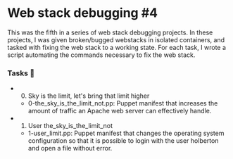 # Web stack debugging #4

This was the fifth in a series of web stack debugging projects. In these projects, I was given broken/bugged webstacks in isolated containers, and tasked with fixing the web stack to a working state. For each task, I wrote a script automating the commands necessary to fix the web stack.

### Tasks 📃

- 0. Sky is the limit, let's bring that limit higher

    - 0-the_sky_is_the_limit_not.pp: Puppet manifest that increases the amount of traffic an Apache web server can effectively handle.

- 1. User the_sky_is_the_limit_not

    - 1-user_limit.pp: Puppet manifest that changes the operating system configuration so that it is possible to login with the user holberton and open a file without error.

